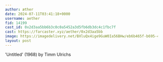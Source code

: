 ```yaml
---
author: æther
date: 2024-07-11T03:41:18+0000
username: aether
fid: 14199
cast_id: 0x2d3aa5bb6b3c0c0a5452a3d5fb6db3dc4c1fbc7f
cast: https://farcaster.xyz/aether/0x2d3aa5bb
image: https://imagedelivery.net/BXluQx4ige9GuW0Ia56BHw/eb6b465f-b695-4a0f-57d6-1e248d70a000/original
layout: post
---
```


'Untitled' (1968)
by Timm Ulrichs

<img src='https://imagedelivery.net/BXluQx4ige9GuW0Ia56BHw/eb6b465f-b695-4a0f-57d6-1e248d70a000/original' alt='' referrerpolicy='no-referrer'/>
